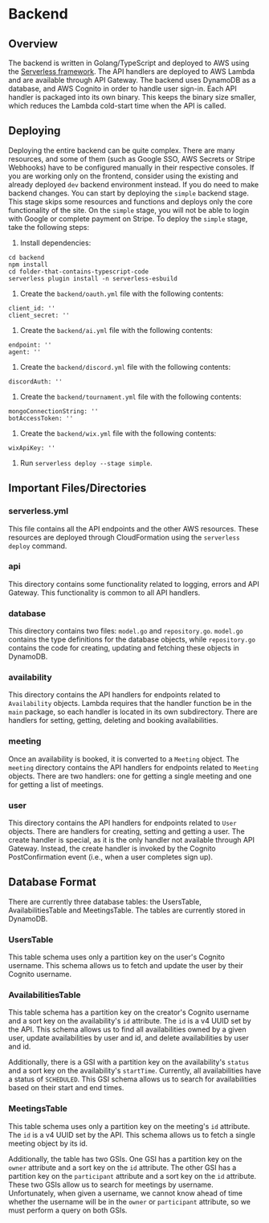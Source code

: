 # Backend

## Overview

The backend is written in Golang/TypeScript and deployed to AWS using the [Serverless framework](https://www.serverless.com/). The API handlers are deployed to AWS
Lambda and are available through API Gateway. The backend uses DynamoDB as a database, and AWS Cognito in order to handle user sign-in. Each API handler is packaged into its own binary. This keeps the binary size smaller, which reduces the Lambda cold-start time when the API is called.

## Deploying

Deploying the entire backend can be quite complex. There are many resources, and some of them (such as Google SSO, AWS Secrets or Stripe Webhooks) have to be configured manually in their respective consoles. If you are working only on the frontend, consider using the existing and already deployed `dev` backend environment instead. If you do need to make backend changes. You can start by deploying the `simple` backend stage. This stage skips some resources and functions and deploys only the core functionality of the site. On the `simple` stage, you will not be able to login with Google or complete payment on Stripe. To deploy the `simple` stage, take the following steps:

1. Install dependencies: 

```
cd backend
npm install
cd folder-that-contains-typescript-code
serverless plugin install -n serverless-esbuild
```

1. Create the `backend/oauth.yml` file with the following contents:

```
client_id: ''
client_secret: ''
```

1. Create the `backend/ai.yml` file with the following contents: 

```
endpoint: ''
agent: ''
```


1. Create the `backend/discord.yml` file with the following contents:

```
discordAuth: ''
```

1. Create the `backend/tournament.yml` file with the following contents:

```
mongoConnectionString: ''
botAccessToken: ''
```

1. Create the `backend/wix.yml` file with the following contents:

```
wixApiKey: ''
```

1. Run `serverless deploy --stage simple`.

## Important Files/Directories

### serverless.yml

This file contains all the API endpoints and the other AWS resources. These resources are deployed through CloudFormation using the `serverless deploy` command.

### api

This directory contains some functionality related to logging, errors and API Gateway. This functionality is common to all API handlers.

### database

This directory contains two files: `model.go` and `repository.go`. `model.go` contains the type definitions for the database objects, while `repository.go` contains the code for creating, updating and fetching these objects in DynamoDB.

### availability

This directory contains the API handlers for endpoints related to `Availability` objects. Lambda requires that the handler function be in the `main` package, so each handler is located in its own subdirectory. There are handlers for setting, getting, deleting and booking availabilities.

### meeting

Once an availability is booked, it is converted to a `Meeting` object. The `meeting` directory contains the API handlers for endpoints related to `Meeting` objects. There are two handlers: one for getting a single meeting and one for getting a list of meetings.

### user

This directory contains the API handlers for endpoints related to `User` objects. There are handlers for creating, setting and getting a user. The create handler is special, as it is the only handler not available through API Gateway. Instead, the create handler is invoked by the Cognito PostConfirmation event (i.e., when a user completes sign up).

## Database Format

There are currently three database tables: the UsersTable, AvailabilitiesTable and MeetingsTable. The tables are currently stored in DynamoDB.

### UsersTable

This table schema uses only a partition key on the user's Cognito username. This schema allows us to fetch and update the user by their Cognito username.

### AvailabilitiesTable

This table schema has a partition key on the creator's Cognito username and a sort key on the availability's `id` attribute. The `id` is a v4 UUID set by the API. This schema allows us to find all availabilities owned by a given user, update availabilities by user and id, and delete availabilities by user and id.

Additionally, there is a GSI with a partition key on the availability's `status` and a sort key on the availability's `startTime`. Currently, all availabilities have a status of `SCHEDULED`. This GSI schema allows us to search for availabilities based on their start and end times.

### MeetingsTable

This table schema uses only a partition key on the meeting's `id` attribute. The `id` is a v4 UUID set by the API. This schema allows us to fetch a single meeting object by its id.

Additionally, the table has two GSIs. One GSI has a partition key on the `owner` attribute and a sort key on the `id` attribute. The other GSI has a partition key on the `participant` attribute and a sort key on the `id` attribute. These two GSIs allow us to search for meetings by username. Unfortunately, when given a username, we cannot know ahead of time whether the username will be in the `owner` or `participant` attribute, so we must perform a query on both GSIs.
